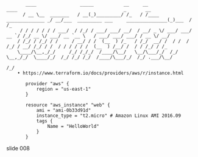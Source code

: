            ____                _____           __     __                       ____                                       _       __
          / __ \__  _______   / __(_)_________/ /_   / /____  ______________ _/ __/___  _________ ___     _______________(_)___  / /_
         / / / / / / / ___/  / /_/ / ___/ ___/ __/  / __/ _ \/ ___/ ___/ __ `/ /_/ __ \/ ___/ __ `__ \   / ___/ ___/ ___/ / __ \/ __/
        / /_/ / /_/ / /     / __/ / /  (__  ) /_   / /_/  __/ /  / /  / /_/ / __/ /_/ / /  / / / / / /  (__  ) /__/ /  / / /_/ / /_
        \____/\__,_/_/     /_/ /_/_/  /____/\__/   \__/\___/_/  /_/   \__,_/_/  \____/_/  /_/ /_/ /_/  /____/\___/_/  /_/ .___/\__/
                                                                                                                       /_/
        • https://www.terraform.io/docs/providers/aws/r/instance.html

           provider "aws" {
               region = "us-east-1"
           }

           resource "aws_instance" "web" {
               ami = "ami-0b33d91d"
               instance_type = "t2.micro" # Amazon Linux AMI 2016.09
               tags {
                   Name = "HelloWorld"
               }
           }
















































































slide 008
